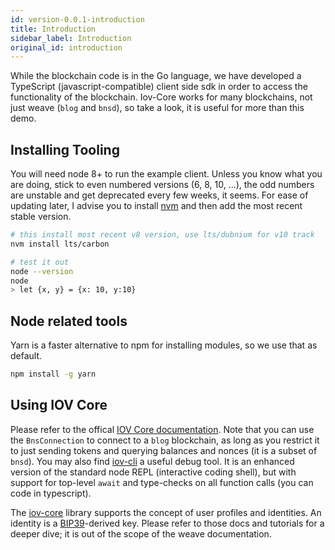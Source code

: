 ```yaml
---
id: version-0.0.1-introduction
title: Introduction
sidebar_label: Introduction
original_id: introduction
---
```


While the blockchain code is in the Go language, we have developed a TypeScript (javascript-compatible) client side sdk in order to access the functionality of the blockchain. Iov-Core works for many blockchains, not just weave (`blog` and `bnsd`), so take a look, it is useful for more than this demo.

## Installing Tooling

You will need node 8+ to run the example client. Unless you know what you are doing, stick to even numbered versions (6, 8, 10, ...), the odd numbers are unstable and get deprecated every few weeks, it seems. For ease
of updating later, I advise you to install [nvm](https://github.com/creationix/nvm#installation) and then add the most recent stable version.

```sh
# this install most recent v8 version, use lts/dubnium for v10 track
nvm install lts/carbon

# test it out
node --version
node
> let {x, y} = {x: 10, y:10}
```

## Node related tools

Yarn is a faster alternative to npm for installing modules, so we use that as default.

```sh
npm install -g yarn
```

## Using IOV Core

Please refer to the offical [IOV Core documentation](https://github.com/iov-one/iov-core/blob/master/packages/iov-core/README.md). Note that you can use the `BnsConnection` to connect to a `blog` blockchain, as long as you restrict it to just sending tokens and querying balances and nonces (it is a subset of `bnsd`). You may also find [iov-cli](https://github.com/iov-one/iov-core/blob/master/packages/iov-cli/README.md) a useful debug tool. It is an enhanced version of the standard node REPL (interactive coding shell), but with support for top-level `await` and type-checks on all function calls (you can code in typescript).

The [iov-core](https://iov-one.github.io/iov-core-docs/latest/iov-core/index.html) library supports the concept of user profiles and identities. An identity is a [BIP39](https://github.com/bitcoin/bips/tree/master/bip-0039)-derived key. Please refer to those docs and tutorials for a deeper dive; it is out of the scope of the weave documentation.
